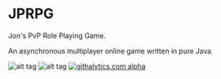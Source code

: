 JPRPG
=====

Jon's PvP Role Playing Game.

An asynchronous multiplayer online game written in pure Java.



![alt tag](http://s2.postimg.org/nwyz1l9mx/currentstatus.png)
![alt tag](http://s17.postimg.org/i51nw5033/currentstatus.png)
[![githalytics.com alpha](https://cruel-carlota.pagodabox.com/edf7e76f1ceeae4da0145090bf204c69 "githalytics.com")](http://githalytics.com/lucidexploration/JPRPG)

<script type="text/javascript">

  var _gaq = _gaq || [];
  _gaq.push(['_setAccount', 'UA-42184597-1']);
  _gaq.push(['_setDomainName', 'github.com']);
  _gaq.push(['_trackPageview']);

  (function() {
    var ga = document.createElement('script'); ga.type = 'text/javascript'; ga.async = true;
    ga.src = ('https:' == document.location.protocol ? 'https://ssl' : 'http://www') + '.google-analytics.com/ga.js';
    var s = document.getElementsByTagName('script')[0]; s.parentNode.insertBefore(ga, s);
  })();

</script>
